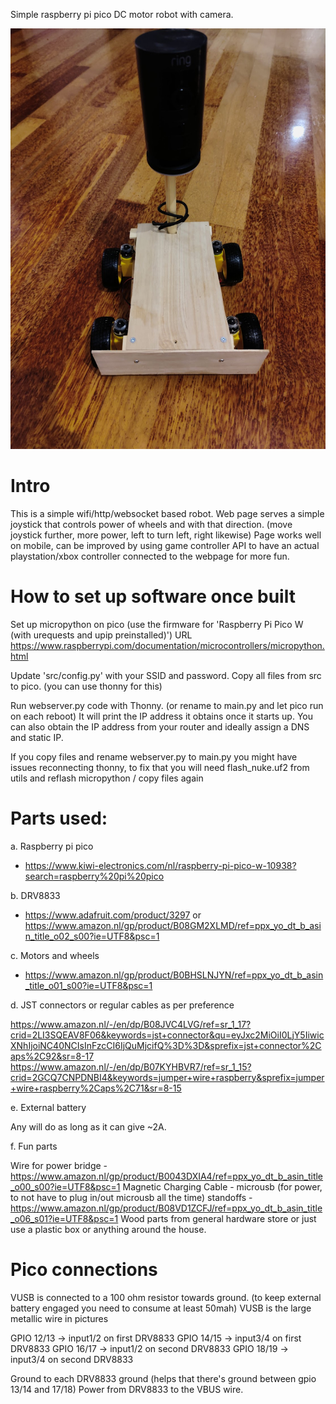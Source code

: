 Simple raspberry pi pico DC motor robot with camera.

![Alt text](/pictures/robot.jpg "")

# Intro

This is a simple wifi/http/websocket based robot.
Web page serves a simple joystick that controls power of wheels and with that direction. (move joystick further, more power, left to turn left, right likewise)
Page works well on mobile, can be improved by using game controller API to have an actual playstation/xbox controller connected to the webpage for more fun.

# How to set up software once built

Set up micropython on pico (use the firmware for 'Raspberry Pi Pico W (with urequests and upip preinstalled)')
URL https://www.raspberrypi.com/documentation/microcontrollers/micropython.html

Update 'src/config.py' with your SSID and password.
Copy all files from src to pico. (you can use thonny for this)

Run webserver.py code with Thonny. (or rename to main.py and let pico run on each reboot)
It will print the IP address it obtains once it starts up. You can also obtain the IP address from your router and ideally assign a DNS and static IP.

If you copy files and rename webserver.py to main.py you might have issues reconnecting thonny, to fix that you will need flash_nuke.uf2 from utils and reflash micropython / copy files again

# Parts used:

a. Raspberry pi pico
- https://www.kiwi-electronics.com/nl/raspberry-pi-pico-w-10938?search=raspberry%20pi%20pico


b. DRV8833 
- https://www.adafruit.com/product/3297 or https://www.amazon.nl/gp/product/B08GM2XLMD/ref=ppx_yo_dt_b_asin_title_o02_s00?ie=UTF8&psc=1

c. Motors and wheels
- https://www.amazon.nl/gp/product/B0BHSLNJYN/ref=ppx_yo_dt_b_asin_title_o01_s00?ie=UTF8&psc=1

d. JST connectors or regular cables as per preference

https://www.amazon.nl/-/en/dp/B08JVC4LVG/ref=sr_1_17?crid=2LI3SQEAV8F06&keywords=jst+connector&qu=eyJxc2MiOiI0LjY5IiwicXNhIjoiNC40NCIsInFzcCI6IjQuMjcifQ%3D%3D&sprefix=jst+connector%2Caps%2C92&sr=8-17
https://www.amazon.nl/-/en/dp/B07KYHBVR7/ref=sr_1_15?crid=2GCQ7CNPDNBI4&keywords=jumper+wire+raspberry&sprefix=jumper+wire+raspberry%2Caps%2C71&sr=8-15

e. External battery

Any will do as long as it can give ~2A.

f. Fun parts

Wire for power bridge - https://www.amazon.nl/gp/product/B0043DXIA4/ref=ppx_yo_dt_b_asin_title_o00_s00?ie=UTF8&psc=1
Magnetic Charging Cable - microusb (for power, to not have to plug in/out microusb all the time)
standoffs - https://www.amazon.nl/gp/product/B08VD1ZCFJ/ref=ppx_yo_dt_b_asin_title_o06_s01?ie=UTF8&psc=1
Wood parts from general hardware store or just use a plastic box or anything around the house.

# Pico connections

VUSB is connected to a 100 ohm resistor towards ground. (to keep external battery engaged you need to consume at least 50mah)
VUSB is the large metallic wire in pictures

GPIO 12/13 -> input1/2 on first DRV8833
GPIO 14/15 -> input3/4 on first DRV8833
GPIO 16/17 -> input1/2 on second DRV8833
GPIO 18/19 -> input3/4 on second DRV8833

Ground to each DRV8833 ground (helps that there's ground between gpio 13/14 and 17/18)
Power from DRV8833 to the VBUS wire.
